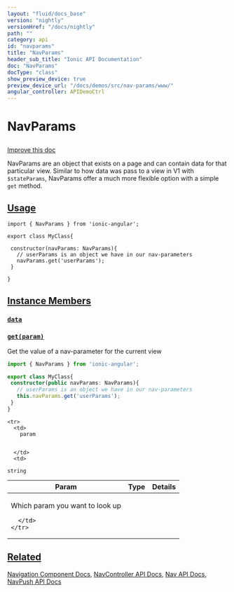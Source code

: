 ```yaml
---
layout: "fluid/docs_base"
version: "nightly"
versionHref: "/docs/nightly"
path: ""
category: api
id: "navparams"
title: "NavParams"
header_sub_title: "Ionic API Documentation"
doc: "NavParams"
docType: "class"
show_preview_device: true
preview_device_url: "/docs/demos/src/nav-params/www/"
angular_controller: APIDemoCtrl 
---
```










<h1 class="api-title">
<a class="anchor" name="nav-params" href="#nav-params"></a>

NavParams





</h1>

<a class="improve-v2-docs" href="http://github.com/ionic-team/ionic/edit/master/src/navigation/nav-params.ts#L0">
Improve this doc
</a>






<p>NavParams are an object that exists on a page and can contain data for that particular view.
Similar to how data was pass to a view in V1 with <code>$stateParams</code>, NavParams offer a much more flexible
option with a simple <code>get</code> method.</p>




<!-- @usage tag -->

<h2><a class="anchor" name="usage" href="#usage">Usage</a></h2>

<pre><code class="lang-ts">import { NavParams } from &#39;ionic-angular&#39;;

export class MyClass{

 constructor(navParams: NavParams){
   // userParams is an object we have in our nav-parameters
   navParams.get(&#39;userParams&#39;);
 }

}
</code></pre>




<!-- @property tags -->



<!-- instance methods on the class -->

<h2><a class="anchor" name="instance-members" href="#instance-members">Instance Members</a></h2>

<div id="data"></div>

<h3>
<a class="anchor" name="data" href="#data">
<code>data</code>
  

</a>
</h3>











<div id="get"></div>

<h3>
<a class="anchor" name="get" href="#get">
<code>get(param)</code>
  

</a>
</h3>

Get the value of a nav-parameter for the current view

```ts
import { NavParams } from 'ionic-angular';

export class MyClass{
 constructor(public navParams: NavParams){
   // userParams is an object we have in our nav-parameters
   this.navParams.get('userParams');
 }
}
```




<table class="table param-table" style="margin:0;">
  <thead>
    <tr>
      <th>Param</th>
      <th>Type</th>
      <th>Details</th>
    </tr>
  </thead>
  <tbody>
    
    <tr>
      <td>
        param
        
        
      </td>
      <td>
        
  <code>string</code>
      </td>
      <td>
        <p>Which param you want to look up</p>

        
      </td>
    </tr>
    
  </tbody>
</table>











<!-- related link -->

<h2><a class="anchor" name="related" href="#related">Related</a></h2>

<a href="/docs/components#navigation">Navigation Component Docs</a>,
<a href="../NavController/">NavController API Docs</a>,
<a href="/docs/api/components/nav/Nav/">Nav API Docs</a>,
<a href="/docs/api/components/nav/NavPush/">NavPush API Docs</a><!-- end content block -->


<!-- end body block -->

